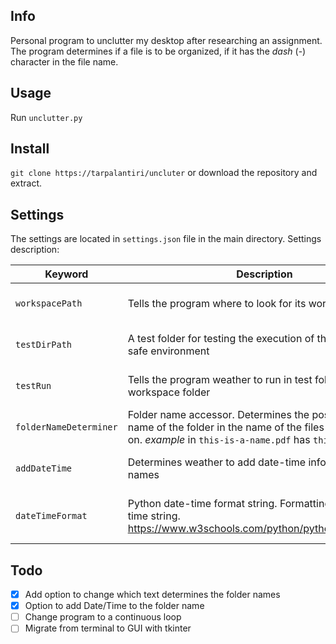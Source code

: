 
## Info
Personal program to unclutter my desktop after researching an assignment.<br>
The program determines if a file is to be organized, if it has the *dash* (-) character in the file name.

## Usage
Run `unclutter.py`

## Install
`git clone https://tarpalantiri/uncluter` or download the repository and extract.

## Settings

The settings are located in `settings.json` file in the main directory.
Settings description:

|Keyword|Description| Value|
|--|--|--|
|`workspacePath`|Tells the program where to look for its work|Windows Path string|
| `testDirPath` | A test folder for testing the execution of the program in a safe environment |Windows Path string|
|`testRun`|Tells the program weather to run in test folder or workspace folder | Boolean **true** / **false** |
|`folderNameDeterminer`|Folder name accessor. Determines the position of the name of the folder in the name of the files being worked on. *example* in `this-is-a-name.pdf` has `this:1, is:2` ...| Integer |
|`addDateTime`| Determines weather to add date-time info to the folder names| Boolean **true** / **false** |
|`dateTimeFormat`|Python date-time format string. Formatting for the date time string. https://www.w3schools.com/python/python_datetime.asp | Python Datetime Format String |


## Todo

- [X] Add option to change which text determines the folder names
- [X] Option to add Date/Time to the folder name
- [ ] Change program to a continuous loop
- [ ] Migrate from terminal to GUI with tkinter
